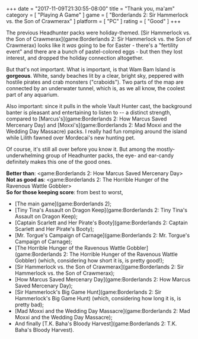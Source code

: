 +++
date = "2017-11-09T21:30:55-08:00"
title = "Thank you, ma'am"
category = [ "Playing A Game" ]
game = [ "Borderlands 2: Sir Hammerlock vs. the Son of Crawmerax" ]
platform = [ "PC" ]
rating = [ "Good" ]
+++

The previous Headhunter packs were holiday-themed.  [Sir Hammerlock vs. the Son of Crawmerax](game:Borderlands 2: Sir Hammerlock vs. the Son of Crawmerax) looks like it <i>was</i> going to be for Easter - there's a "fertility event" and there are a bunch of pastel-colored eggs - but then they lost interest, and dropped the holiday connection altogether.

But that's not important.  What is important, is that Wam Bam Island is <b>gorgeous</b>.  White, sandy beaches lit by a clear, bright sky, peppered with hostile pirates and crab monsters ("craboids").  Two parts of the map are connected by an underwater tunnel, which is, as we all know, the coolest part of any aquarium.

Also important: since it pulls in the whole Vault Hunter cast, the background banter is pleasant and entertaining to listen to -- a distinct strength, compared to [Marcus's](game:Borderlands 2: How Marcus Saved Mercenary Day) and [Moxxi's](game:Borderlands 2: Mad Moxxi and the Wedding Day Massacre) packs.  I really had fun romping around the island while Lilith fawned over Mordecai's new hunting pet.

Of course, it's still all over before you know it.  But among the mostly-underwhelming group of Headhunter packs, the eye- and ear-candy definitely makes this one of the good ones.

<b>Better than</b>: <game:Borderlands 2: How Marcus Saved Mercenary Day>  
<b>Not as good as</b>: <game:Borderlands 2: The Horrible Hunger of the Ravenous Wattle Gobbler>  
<b>So for those keeping score</b>: from best to worst,

* [The main game](game:Borderlands 2);
* [Tiny Tina's Assault on Dragon Keep](game:Borderlands 2: Tiny Tina's Assault on Dragon Keep);
* [Captain Scarlett and Her Pirate's Booty](game:Borderlands 2: Captain Scarlett and Her Pirate's Booty);
* [Mr. Torgue's Campaign of Carnage](game:Borderlands 2: Mr. Torgue's Campaign of Carnage);
* [The Horrible Hunger of the Ravenous Wattle Gobbler](game:Borderlands 2: The Horrible Hunger of the Ravenous Wattle Gobbler) (which, considering how short it is, is pretty good!);
* [Sir Hammerlock vs. the Son of Crawmerax](game:Borderlands 2: Sir Hammerlock vs. the Son of Crawmerax);
* [How Marcus Saved Mercenary Day](game:Borderlands 2: How Marcus Saved Mercenary Day);
* [Sir Hammerlock's Big Game Hunt](game:Borderlands 2: Sir Hammerlock's Big Game Hunt) (which, considering how long it is, is pretty bad);
* [Mad Moxxi and the Wedding Day Massacre](game:Borderlands 2: Mad Moxxi and the Wedding Day Massacre);
* And finally [T.K. Baha's Bloody Harvest](game:Borderlands 2: T.K. Baha's Bloody Harvest).

